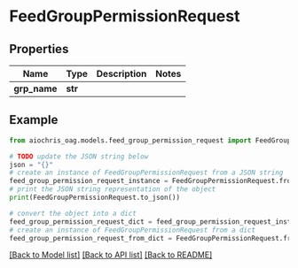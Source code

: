 # FeedGroupPermissionRequest


## Properties

Name | Type | Description | Notes
------------ | ------------- | ------------- | -------------
**grp_name** | **str** |  | 

## Example

```python
from aiochris_oag.models.feed_group_permission_request import FeedGroupPermissionRequest

# TODO update the JSON string below
json = "{}"
# create an instance of FeedGroupPermissionRequest from a JSON string
feed_group_permission_request_instance = FeedGroupPermissionRequest.from_json(json)
# print the JSON string representation of the object
print(FeedGroupPermissionRequest.to_json())

# convert the object into a dict
feed_group_permission_request_dict = feed_group_permission_request_instance.to_dict()
# create an instance of FeedGroupPermissionRequest from a dict
feed_group_permission_request_from_dict = FeedGroupPermissionRequest.from_dict(feed_group_permission_request_dict)
```
[[Back to Model list]](../README.md#documentation-for-models) [[Back to API list]](../README.md#documentation-for-api-endpoints) [[Back to README]](../README.md)



